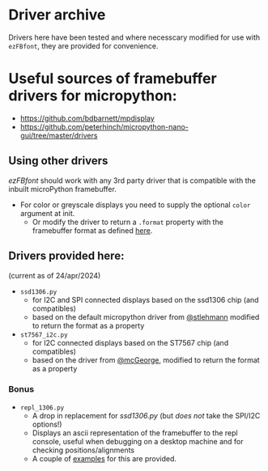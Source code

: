 # Driver archive
Drivers here have been tested and where necesscary modified for use with `ezFBfont`, they are provided for convenience.

# Useful sources of framebuffer drivers for micropython:
* https://github.com/bdbarnett/mpdisplay
* https://github.com/peterhinch/micropython-nano-gui/tree/master/drivers

## Using other drivers
*ezFBfont* should work with any 3rd party driver that is compatible with the inbuilt microPython framebuffer.
* For color or greyscale displays you need to supply the optional `color` argument at init.
  * Or modify the driver to return a `.format` property with the framebuffer format as defined [here](https://docs.micropython.org/en/latest/library/framebuf.html#constants).

## Drivers provided here:
(current as of 24/apr/2024)
* `ssd1306.py`
  * for I2C and SPI connected displays based on the ssd1306 chip (and compatibles)
  * based on the default micropython driver from [@stlehmann](https://github.com/stlehmann/micropython-ssd1306) modified to return the format as a property
* `st7567_i2c.py`
  * for I2C connected displays based on the ST7567 chip (and compatibles)
  * based on the driver from [@mcGeorge](https://forum.micropython.org/viewtopic.php?t=12747), modified to return the format as a property

### Bonus
* `repl_1306.py`
  * A drop in replacement for *ssd1306.py* (but *does not* take the SPI/I2C options!)
  * Displays an ascii representation of the framebuffer to the repl console, useful when debugging on a desktop machine and for checking positions/alignments
  * A couple of [examples](/examples) for this are provided.
